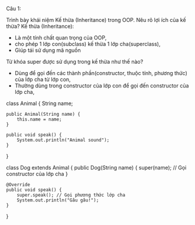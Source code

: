 Câu 1:

Trình bày khái niệm Kế thừa (Inheritance) trong OOP. Nêu rõ lợi ích của kế thừa?
Kế thừa (Inheritance):
- Là một tính chất quan trọng của OOP,
- cho phép 1 lớp con(subclass) kế thừa 1 lớp cha(superclass),
- Giúp tái sử dụng mã nguồn

Từ khóa super được sử dụng trong kế thừa như thế nào?
- Dùng để gọi đến các thành phần(constructor, thuộc tính, phương thức) của lớp cha từ lớp con,
- Thường dùng trong constructor của lớp con để gọi đến constructor của lớp cha,

class Animal {
    String name;

    public Animal(String name) {
        this.name = name;
    }

    public void speak() {
        System.out.println("Animal sound");
    }
}

class Dog extends Animal {
    public Dog(String name) {
        super(name); // Gọi constructor của lớp cha
    }

    @Override
    public void speak() {
        super.speak(); // Gọi phương thức lớp cha
        System.out.println("Gâu gâu!");
    }
}
